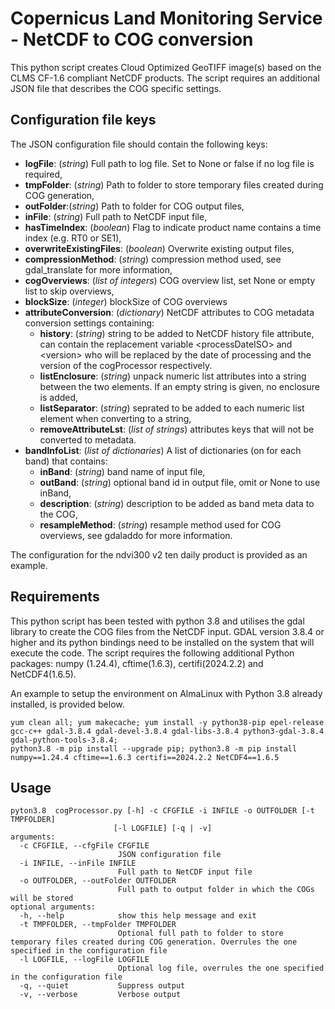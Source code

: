 # Copernicus Land Monitoring Service - NetCDF to COG conversion

This python script creates Cloud Optimized GeoTIFF image(s) based on the CLMS CF-1.6 compliant NetCDF products. The script requires an additional JSON file that describes the COG specific settings.

## Configuration file keys
The JSON configuration file should contain the following keys:
- **logFile**: (*string*) Full path to log file. Set to None or false if no log file is required,
- **tmpFolder**: (*string*) Path to folder to store temporary files created during COG generation,
- **outFolder**:(*string*) Path to folder for COG output files,
- **inFile**: (*string*) Full path to NetCDF input file,
- **hasTimeIndex**: (*boolean*) Flag to indicate product name contains a time index (e.g. RT0 or SE1),
- **overwriteExistingFiles**: (*boolean*) Overwrite existing output files,
- **compressionMethod**: (*string*) compression method used, see gdal_translate for more information,
- **cogOverviews**: (*list of integers*) COG overview list, set None or empty list to skip overviews,
- **blockSize**: (*integer*) blockSize of COG overviews
- **attributeConversion**: (*dictionary*) NetCDF attributes to COG metadata conversion settings containing:
  - **history**: (*string*) string to be added to NetCDF history file attribute, can contain the replacement variable \<processDateISO\> and \<version\> who will be replaced by the date of processing and the version of the cogProcessor respectively.
  - **listEnclosure**: (*string*) unpack numeric list attributes into a string between the two elements. If an empty string is given, no enclosure is added,
  - **listSeparator**: (*string*) seprated to be added to each numeric list element when converting to a string,
  - **removeAttributeLst**: (*list of strings*) attributes keys that will not be converted to metadata.
- **bandInfoList**: (*list of dictionaries*) A list of dictionaries (on for each band) that contains:
  - **inBand**: (*string*) band name of input file,
  - **outBand**: (*string*) optional band id in output file, omit or None to use inBand,
  - **description**: (*string*) description to be added as band meta data to the COG,
  - **resampleMethod**: (*string*) resample method used for COG overviews, see gdaladdo for more information.

The configuration for the ndvi300 v2 ten daily product is provided as an example.

## Requirements
This python script has been tested with python 3.8 and utilises the gdal library to create the COG files from the NetCDF input. GDAL version 3.8.4 or higher and its python bindings need to be installed on the system that will execute the code. The script requires the following additional Python packages: numpy (1.24.4), cftime(1.6.3), certifi(2024.2.2) and NetCDF4(1.6.5). 

An example to setup the environment on AlmaLinux with Python 3.8 already installed, is provided below.
```
yum clean all; yum makecache; yum install -y python38-pip epel-release gcc-c++ gdal-3.8.4 gdal-devel-3.8.4 gdal-libs-3.8.4 python3-gdal-3.8.4 gdal-python-tools-3.8.4;
python3.8 -m pip install --upgrade pip; python3.8 -m pip install numpy==1.24.4 cftime==1.6.3 certifi==2024.2.2 NetCDF4==1.6.5
```

## Usage
```
pyton3.8  cogProcessor.py [-h] -c CFGFILE -i INFILE -o OUTFOLDER [-t TMPFOLDER]
                       [-l LOGFILE] [-q | -v]
arguments:
  -c CFGFILE, --cfgFile CFGFILE
                        JSON configuration file
  -i INFILE, --inFile INFILE
                        Full path to NetCDF input file
  -o OUTFOLDER, --outFolder OUTFOLDER
                        Full path to output folder in which the COGs will be stored
optional arguments:
  -h, --help            show this help message and exit
  -t TMPFOLDER, --tmpFolder TMPFOLDER
                        Optional full path to folder to store temporary files created during COG generation. Overrules the one specified in the configuration file
  -l LOGFILE, --logFile LOGFILE
                        Optional log file, overrules the one specified in the configuration file
  -q, --quiet           Suppress output
  -v, --verbose         Verbose output
```
